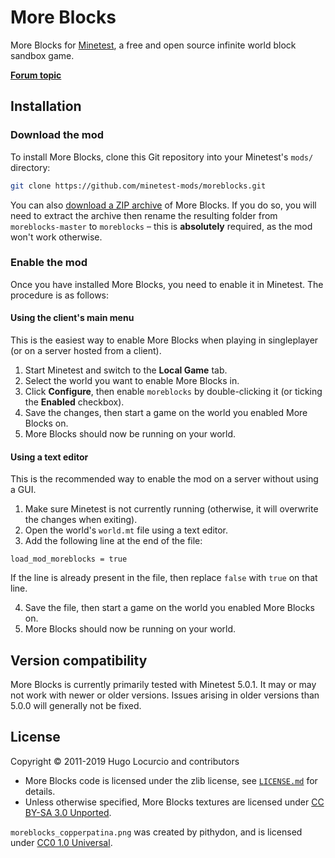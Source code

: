 # More Blocks

More Blocks for [Minetest](https://www.minetest.net/), a free and open source infinite
world block sandbox game.

[**Forum topic**](https://forum.minetest.net/viewtopic.php?f=11&t=509)

## Installation

### Download the mod

To install More Blocks, clone this Git repository into your Minetest's `mods/`
directory:

```bash
git clone https://github.com/minetest-mods/moreblocks.git
```

You can also
[download a ZIP archive](https://github.com/minetest-mods/moreblocks/archive/master.zip)
of More Blocks. If you do so, you will need to extract the archive then rename
the resulting folder from `moreblocks-master` to `moreblocks` – this is
**absolutely** required, as the mod won't work otherwise.

### Enable the mod

Once you have installed More Blocks, you need to enable it in Minetest.
The procedure is as follows:

#### Using the client's main menu

This is the easiest way to enable More Blocks when playing in singleplayer
(or on a server hosted from a client).

1. Start Minetest and switch to the **Local Game** tab.
2. Select the world you want to enable More Blocks in.
3. Click **Configure**, then enable `moreblocks` by double-clicking it
   (or ticking the **Enabled** checkbox).
4. Save the changes, then start a game on the world you enabled More Blocks on.
5. More Blocks should now be running on your world.

#### Using a text editor

This is the recommended way to enable the mod on a server without using a GUI.

1. Make sure Minetest is not currently running (otherwise, it will overwrite
   the changes when exiting).
2. Open the world's `world.mt` file using a text editor.
3. Add the following line at the end of the file:

```text
load_mod_moreblocks = true
```

If the line is already present in the file, then replace `false` with `true`
on that line.

4. Save the file, then start a game on the world you enabled More Blocks on.
5. More Blocks should now be running on your world.

## Version compatibility

More Blocks is currently primarily tested with Minetest 5.0.1.
It may or may not work with newer or older versions. Issues arising in older
versions than 5.0.0 will generally not be fixed.

## License

Copyright © 2011-2019 Hugo Locurcio and contributors

- More Blocks code is licensed under the zlib license, see
  [`LICENSE.md`](LICENSE.md) for details.
- Unless otherwise specified, More Blocks textures are licensed under
  [CC BY-SA 3.0 Unported](https://creativecommons.org/licenses/by-sa/3.0/).

`moreblocks_copperpatina.png` was created by pithydon, and is licensed under
[CC0 1.0 Universal](https://creativecommons.org/publicdomain/zero/1.0/).
